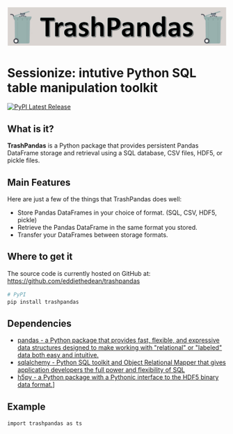 ![TrashPandas Logo](https://raw.githubusercontent.com/eddiethedean/trashpandas/ef8b3b0b6394ac6be905e423447b0c238faba03d/docs/trashpanda.svg)
-----------------

# Sessionize: intutive Python SQL table manipulation toolkit
[![PyPI Latest Release](https://img.shields.io/pypi/v/trashpandas.svg)](https://pypi.org/project/trashpandas/)

## What is it?

**TrashPandas** is a Python package that provides persistent Pandas DataFrame storage and retrieval using a SQL database, CSV files, HDF5, or pickle files.

## Main Features
Here are just a few of the things that TrashPandas does well:

  - Store Pandas DataFrames in your choice of format. (SQL, CSV, HDF5, pickle)
  - Retrieve the Pandas DataFrame in the same format you stored.
  - Transfer your DataFrames between storage formats.

## Where to get it
The source code is currently hosted on GitHub at:
https://github.com/eddiethedean/trashpandas

```sh
# PyPI
pip install trashpandas
```

## Dependencies
- [pandas - a Python package that provides fast, flexible, and expressive data structures designed to make working with "relational" or "labeled" data both easy and intuitive.](https://pandas.pydata.org/)
- [sqlalchemy - Python SQL toolkit and Object Relational Mapper that gives application developers the full power and flexibility of SQL](https://www.sqlalchemy.org/)
- [h5py - a Python package with a Pythonic interface to the HDF5 binary data format.](https://docs.h5py.org/)]



## Example
```sh
import trashpandas as ts
```
